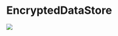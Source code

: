 # EncryptedDataStore

[![](https://jitpack.io/v/mobidroid92/EncryptedDataStore.svg)](https://jitpack.io/#mobidroid92/EncryptedDataStore)
